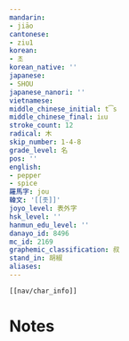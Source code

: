 ```yaml
---
mandarin:
- jiāo
cantonese:
- ziu1
korean:
- 초
korean_native: ''
japanese:
- SHOU
japanese_nanori: ''
vietnamese:
middle_chinese_initial: t͡s
middle_chinese_final: iᴇu
stroke_count: 12
radical: 木
skip_number: 1-4-8
grade_level: 名
pos: ''
english:
- pepper
- spice
羅馬字: jou
韓文: '[[좃]]'
joyo_level: 表外字
hsk_level: ''
hanmun_edu_level: ''
danayo_id: 8496
mc_id: 2169
graphemic_classification: 叔
stand_in: 胡椒
aliases:
---
```

```meta-bind-embed
[[nav/char_info]]
```

# Notes
